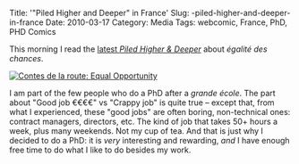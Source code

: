 Title: '"Piled Higher and Deeper" in France'
Slug: -piled-higher-and-deeper-in-france
Date: 2010-03-17
Category: Media
Tags: webcomic, France, PhD, PHD Comics

This morning I read the [latest *Piled Higher & Deeper*][phd] about *égalité des
chances*.

[ ![Contes de la route: Equal Opportunity]({static|/images/2010/phd1292_1.gif}) ][phd]

I am part of the few people who do a PhD after a *grande école*. The part about
"Good job €€€€" vs "Crappy job" is quite true – except that, from what I
experienced, these "good jobs" are often boring, non-technical ones: contract
managers, directors, etc. The kind of job that takes 50+ hours a week, plus many
weekends. Not my cup of tea. And that is just why I decided to do a PhD: it is
*very* interesting and rewarding, *and* I have enough free time to do what I
like to do besides my work.

[phd]: http://www.phdcomics.com/comics.php?f=1292
